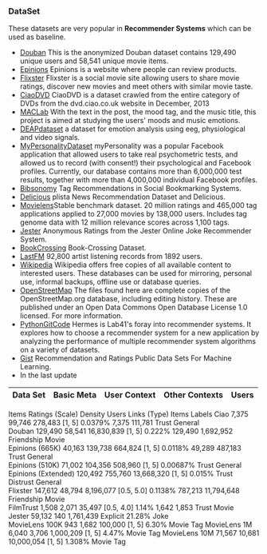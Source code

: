 ### DataSet

These datasets are very popular in **Recommender Systems** which can be used as baseline.

- [Douban](https://www.cse.cuhk.edu.hk/irwin.king.new/pub/data/douban) This is the anonymized Douban dataset contains 129,490 unique users and 58,541 unique movie items.
- [Epinions](http://www.trustlet.org/epinions.html) Epinions is a website where people can review products.
- [Flixster](http://socialcomputing.asu.edu/datasets/Flixster) Flixster is a social movie site allowing users to share movie ratings, discover new movies and meet others with similar movie taste.
- [CiaoDVD](https://www.librec.net/datasets.html) CiaoDVD is a dataset crawled from the entire category of DVDs from the dvd.ciao.co.uk website in December, 2013
- [MACLab](http://mac.citi.sinica.edu.tw/LJ#.VRGYfOHlZ40) With the text in the post, the mood tag, and the music title, this project is aimed at studying the users' moods and music emotions.
- [DEAPdataset](http://www.eecs.qmul.ac.uk/mmv/datasets/deap/index.html) a dataset for emotion analysis using eeg, physiological and video signals.
- [MyPersonalityDataset](http://mypersonality.org/wiki/doku.php) myPersonality was a popular Facebook application that allowed users to take real psychometric tests, and allowed us to record (with consent!) their psychological and Facebook profiles. Currently, our database contains more than 6,000,000 test results, together with more than 4,000,000 individual Facebook profiles.
- [Bibsonomy](http://www.kde.cs.uni-kassel.de/bibsonomy/dumps) Tag Recommendations in Social Bookmarking Systems.
- [Delicious](http://www.dai-labor.de/en/competence_centers/irml/datasets/) plista News Recommendation Dataset and Delicious.
- [Movielens](https://grouplens.org/datasets/movielens/)Stable benchmark dataset. 20 million ratings and 465,000 tag applications applied to 27,000 movies by 138,000 users. Includes tag genome data with 12 million relevance scores across 1,100 tags.
- [Jester](http://eigentaste.berkeley.edu/dataset/) Anonymous Ratings from the Jester Online Joke Recommender System.
- [BookCrossing](http://www2.informatik.uni-freiburg.de/~cziegler/BX/)  Book-Crossing Dataset.
- [LastFM](https://grouplens.org/datasets/hetrec-2011/) 92,800 artist listening records from 1892 users.
- [Wikipedia](https://en.wikipedia.org/wiki/Wikipedia:Database_download#English-language_Wikipedia) Wikipedia offers free copies of all available content to interested users. These databases can be used for mirroring, personal use, informal backups, offline use or database queries.
- [OpenStreetMap](http://planet.openstreetmap.org/planet/full-history/) The files found here are complete copies of the OpenStreetMap.org database, including editing history. These are published under an Open Data Commons Open Database License 1.0 licensed. For more information.
- [PythonGitCode](https://github.com/lab41/hermes) Hermes is Lab41's foray into recommender systems. It explores how to choose a recommender system for a new application by analyzing the performance of multiple recommender system algorithms on a variety of datasets.
- [Gist](https://gist.github.com/entaroadun/1653794) Recommendation and Ratings Public Data Sets For Machine Learning.
- In the last update

|  Data Set	| Basic Meta	| User Context	 | Other Contexts | Users	| 
|----|----|-----|------|------|


Items	Ratings (Scale)	Density	Users	Links (Type)	Items	Labels
Ciao	7,375	99,746	278,483	[1, 5]	0.0379%	7,375	111,781	Trust	General	 
Douban	129,490	58,541	16,830,839	[1, 5]	0.222%	129,490	1,692,952	Friendship	Movie	 
Epinions (665K)	40,163	139,738	664,824	[1, 5]	0.0118%	49,289	487,183	Trust	General	 
Epinions (510K)	71,002	104,356	508,960	[1, 5]	0.00687%	 	 	Trust	General	 
Epinions (Extended)	120,492	755,760	13,668,320	[1, 5]	0.015%	 	 	Trust
Distrust	General	 
Flixster	147,612	48,794	8,196,077	[0.5, 5.0]	0.1138%	787,213	11,794,648	Friendship	Movie	 
FilmTrust	1,508	2,071	35,497	[0.5, 4.0]	1.14%	1,642	1,853	Trust	Movie	 
Jester	59,132	140	1,761,439	Explicit	21.28%	 	 	 	Joke	 
MovieLens 100K	943	1,682	100,000	[1, 5]	6.30%	 	 	 	Movie	Tag
MovieLens 1M	6,040	3,706	1,000,209	[1, 5]	4.47%	 	 	 	Movie	Tag
MovieLens 10M	71,567	10,681	10,000,054	[1, 5]	1.308%	 	 	 	Movie	Tag

